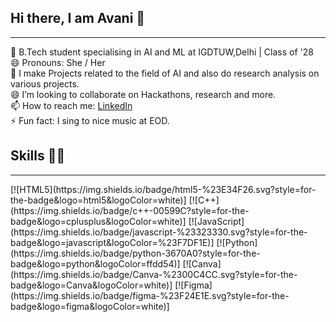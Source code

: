## Hi there, I am Avani 👋

<hr>

🧠​ B.Tech student specialising in AI and ML at IGDTUW,Delhi | Class of '28 <br/>
😄 Pronouns: She / Her <br/>
​🌌​ I make Projects related to the field of AI and also do research analysis on various projects. <br/>
😄 I’m looking to collaborate on Hackathons, research and more. <br/>
📫 How to reach me: [LinkedIn](https://www.linkedin.com/in/avani-jaiswal-a14489317/) <br/>
⚡ Fun fact: I sing to nice music at EOD. <br/>

## Skills 👩‍💻

<hr>
[![HTML5](https://img.shields.io/badge/html5-%23E34F26.svg?style=for-the-badge&logo=html5&logoColor=white)]
[![C++](https://img.shields.io/badge/c++-00599C?style=for-the-badge&logo=cplusplus&logoColor=white)]
[![JavaScript](https://img.shields.io/badge/javascript-%23323330.svg?style=for-the-badge&logo=javascript&logoColor=%23F7DF1E)]
[![Python](https://img.shields.io/badge/python-3670A0?style=for-the-badge&logo=python&logoColor=ffdd54)]
[![Canva](https://img.shields.io/badge/Canva-%2300C4CC.svg?style=for-the-badge&logo=Canva&logoColor=white)]
[![Figma](https://img.shields.io/badge/figma-%23F24E1E.svg?style=for-the-badge&logo=figma&logoColor=white)]

